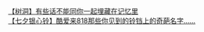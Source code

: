 [【树洞】有些话不能同你一起埋藏在记忆里](http://tieba.baidu.com/p/3202857674?see_lz=1&pn=)   
[【七夕银心铃】酷爱来818那些你见到的铃铛上的奇葩名字……](http://tieba.baidu.com/p/3204136426?see_lz=1&pn=)   
